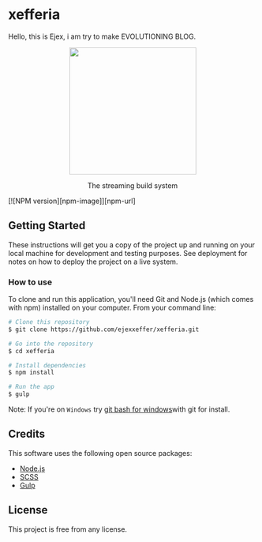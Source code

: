 # xefferia
Hello, this is Ejex, i am try to make
EVOLUTIONING BLOG.

<p align="center">
  <a href="https://xeffeia.com">
    <img height="257" width="257" src="https://drive.google.com/file/d/1xwW2aVq7T-vcoxEliGcGLAbx3qZCqJ7-/view?usp=sharing">
  </a>
  <p align="center">The streaming build system</p>
</p>

[![NPM version][npm-image]][npm-url]

## Getting Started

These instructions will get you a copy of the project up and running on your local machine for development and testing purposes. See deployment for notes on how to deploy the project on a live system.

### How to use

To clone and run this application, you'll need Git and Node.js (which comes with npm) installed on your computer. From your command line:

```bash
# Clone this repository
$ git clone https://github.com/ejexxeffer/xefferia.git

# Go into the repository
$ cd xefferia

# Install dependencies
$ npm install

# Run the app
$ gulp
```
Note: If you're on `Windows` try [git bash for windows](https://git-scm.com/downloads)with git for install.

## Credits

This software uses the following open source packages:

- [Node.js](https://nodejs.org/)
- [SCSS](https://github.com/sass/sass)
- [Gulp](https://github.com/gulpjs/gulp)

## License

This project is free from any license.
